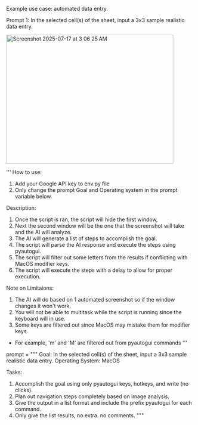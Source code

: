 Example use case: automated data entry.

Prompt 1: In the selected cell(s) of the sheet, input a 3x3 sample realistic data entry.

<img width="448" height="346" alt="Screenshot 2025-07-17 at 3 06 25 AM" src="https://github.com/user-attachments/assets/c055405b-8b17-43c1-82a3-c43437cb6ff4" />


'''
How to use:
1. Add your Google API key to env.py file
2. Only change the prompt Goal and Operating system in the prompt variable below.

Description:
1. Once the script is ran, the script will hide the first window,
2. Next the second window will be the one that the screenshot will take and the AI will analyze.
3. The AI will generate a list of steps to accomplish the goal.
4. The script will parse the AI response and execute the steps using pyautogui.
5. The script will filter out some letters from the results if conflicting with MacOS modifier keys.
6. The script will execute the steps with a delay to allow for proper execution.

Note on Limitaions:
1. The AI will do based on 1 automated screenshot so if the window changes it won't work.
2. You will not be able to multitask while the script is running since the keyboard will in use.
3. Some keys are filtered out since MacOS may mistake them for modifier keys.
 - For example, 'm' and 'M' are filtered out from pyautogui commands
'''

prompt = """
Goal: In the selected cell(s) of the sheet, input a 3x3 sample realistic data entry.
Operating System: MacOS

Tasks:
1. Accomplish the goal using only pyautogui keys, hotkeys, and write (no clicks).
2. Plan out navigation steps completely based on image analysis.
3. Give the output in a list format and include the prefix pyautogui for each command.
4. Only give the list results, no extra. no comments.
"""

